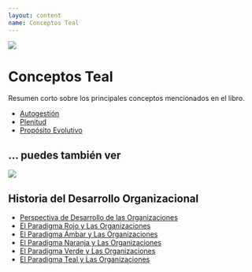```yaml
---
layout: content
name: Conceptos Teal
---
```

![](/media/fundamental-assumptions.jpg)

# Conceptos Teal

Resumen corto sobre los principales conceptos mencionados en el libro.

* [Autogestión](../../theory/self-management/)
* [Plenitud](../../theory/wholeness/)
* [Propósito Evolutivo](../../theory/evolutionary-purpose/)

## ... puedes también ver

![](/media/1_018-small.png)

## Historia del Desarrollo Organizacional

* [Perspectiva de Desarrollo de las Organizaciones](../../theory/theory/developmental-perspective-on-organizations/)
* [El Paradigma Rojo y Las Organizaciones](../../theory/red-organizations/)
* [El Paradigma Ámbar y Las Organizaciones](../../theory/theory/amber-paradigm-and-organizations/)
* [El Paradigma Naranja y Las Organizaciones](../../theory/theory/orange-paradigm-and-organizations/)
* [El Paradigma Verde y Las Organizaciones](../../theory/theory/green-paradigm-and-organizations/)
* [El Paradigma Teal y Las Organizaciones](../../theory/theory/teal-paradigm-and-organizations/)